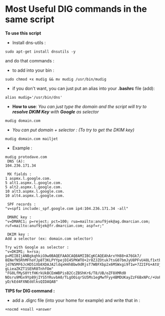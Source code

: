 # Most Useful DIG commands in the same script

**To use this script**

- Install dns-utils :
```
sudo apt-get install dnsutils -y
```

and do that commands :

- to add into your bin :
```
sudo chmod +x mudig && mv mudig /usr/bin/mudig
```

- if you don't want, you can just put an alias into your **.bashrc** file (add):
```
alias mudig='/usr/bin/dns'
```
- **How to use**:
  *You can just type the domain and the script will try to **resolve DKIM Key** with **Google** as selector*
```
mudig domain.com
```
- *You can put domain + selector : (To try to get the DKIM key)*
```
mudig domain.com mailjet
```

- Example : 
```
mudig protodave.com
 DNS (A): 
104.236.171.34

 MX fields : 
1 aspmx.l.google.com.
5 alt1.aspmx.l.google.com.
5 alt2.aspmx.l.google.com.
10 alt3.aspmx.l.google.com.
10 alt4.aspmx.l.google.com.

 SPF records : 
"v=spf1 include:_spf.google.com ip4:104.236.171.34 -all"

 DMARC key :
"v=DMARC1; p=reject; pct=100; rua=mailto:anuf9jek@ag.dmarcian.com;
ruf=mailto:anuf9jek@fr.dmarcian.com; aspf=r;"

 DKIM key : 
Add a selector (ex: domain.com selector)

Try with Google as selector :
"v=DKIM1; k=rsa; p=MIIBIjANBgkqhkiG9w0BAQEFAAOCAQ8AMIIBCgKCAQEAhArxYH88+A76Gk7/
8ENefN5RhMFhoYJp8T3KLPYYpejDI45PKWTO+2r8ZJZOtuk7tsG07bmJyU8PFvU48Lf1xtb4WcFxKK
jd7N5MF6JcHD51Xb8XDAJA2ldqxH4hBbw9dRjsT7WBFXbp2x6MSWxgi9f1w+7Z2IFG+AtUjrf8/9N3
gLieaZKZT1SEhR8TnhfOm" "FG0LfMyS0YtfHKrkUkBCEmWBPisB2CcZBShKr6/T8/UB/oZF8XMRd0
NOsru9MGx9Yp89jIYS5YRuvbA0/TLgOOiqrSU5Ms1egMwfFyy4BMDUKayZzF6BxNPc/+UoFrYHKRZp
yD/kEd4FXNEddlksQIDAQAB"
```

**TIPS for DIG command :**
- add a .digrc file (into your home for example) and write that in :
```
+nocmd +noall +answer
```
